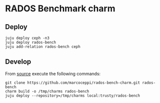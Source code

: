 # RADOS Benchmark charm

## Deploy

```
juju deploy ceph -n3
juju deploy rados-bench
juju add-relation rados-bench ceph
```

## Develop

From [source](https://github.com/marcoceppi/rados-bench-charm.git) execute the following commands:

```
git clone https://github.com/marcoceppi/rados-bench-charm.git rados-bench
charm build -o /tmp/charms rados-bench
juju deploy --repository=/tmp/charms local:trusty/rados-bench
```
